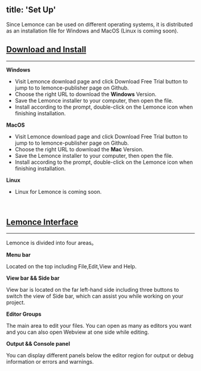 title: 'Set Up'
---
Since Lemonce can be used on different operating systems, it is distributed as an installation file for Windows and MacOS (Linux is coming soon).
<br>

## [Download and Install](/docs/setup/distribution.html)
---

**Windows**
- Visit Lemonce download page and click <span class="button">Download Free Trial</span> button to jump to to lemonce-publisher page on Github.
- Choose the right URL to download the **Windows** Version.
- Save the Lemonce installer to your computer, then open the file.
- Install according to the prompt, double-click on the Lemonce icon when finishing installation.

**MacOS**
- Visit Lemonce download page and click <span class="button">Download Free Trial</span> button to jump to to lemonce-publisher page on Github.
- Choose the right URL to download the **Mac** Version.
- Save the Lemonce installer to your computer, then open the file.
- Install according to the prompt, double-click on the Lemonce icon when finishing installation.

**Linux** 

- Linux for Lemonce is coming soon.
<br>

## [Lemonce Interface](/docs/setup/interface.html)
---
Lemonce is divided into four areas。

**Menu bar**

Located on the top including File,Edit,View and Help.

**View bar && Side bar**

View bar is located on the far left-hand side including three buttons to switch the view of Side bar, which can assist you while working on your project.

**Editor Groups**

The main area to edit your files. You can open as many as editors you want and you can also open Webview at one side while editing.

**Output && Console panel**

You can display different panels below the editor region for output or debug information or errors and warnings.

<br>
